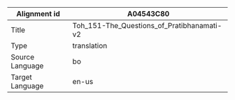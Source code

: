 |Alignment id | A04543C80
| --- | --- 
|Title | Toh_151-The_Questions_of_Pratibhanamati-v2 
|Type | translation
|Source Language | bo
|Target Language | en-us